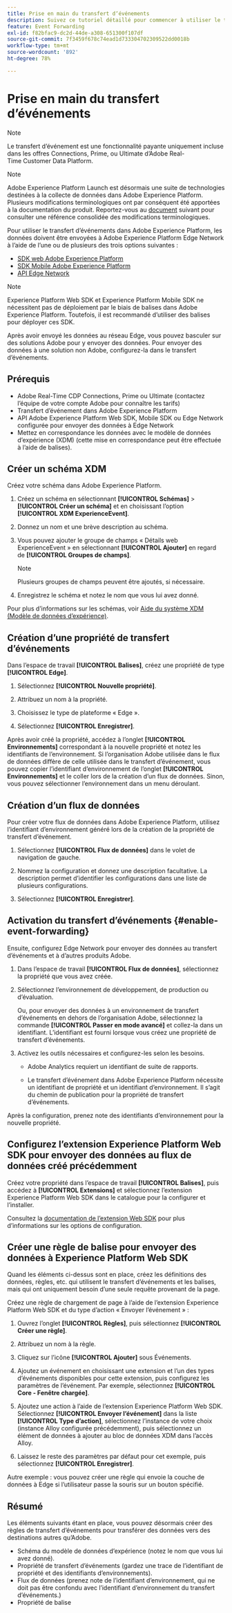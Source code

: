 ```yaml
---
title: Prise en main du transfert dʼévénements
description: Suivez ce tutoriel détaillé pour commencer à utiliser le transfert d’événement dans Adobe Experience Platform.
feature: Event Forwarding
exl-id: f82bfac9-dc2d-44de-a308-651300f107df
source-git-commit: 7f3459f678c74ead1d733304702309522dd0018b
workflow-type: tm+mt
source-wordcount: '892'
ht-degree: 78%

---
```


# Prise en main du transfert dʼévénements

>[!NOTE]
>
>Le transfert d’événement est une fonctionnalité payante uniquement incluse dans les offres Connections, Prime, ou Ultimate d’Adobe Real-Time Customer Data Platform.

>[!NOTE]
>
>Adobe Experience Platform Launch est désormais une suite de technologies destinées à la collecte de données dans Adobe Experience Platform. Plusieurs modifications terminologiques ont par conséquent été apportées à la documentation du produit. Reportez-vous au [document](../../term-updates.md) suivant pour consulter une référence consolidée des modifications terminologiques.

Pour utiliser le transfert dʼévénements dans Adobe Experience Platform, les données doivent être envoyées à Adobe Experience Platform Edge Network à lʼaide de lʼune ou de plusieurs des trois options suivantes :

* [SDK web Adobe Experience Platform](../../extensions/client/web-sdk/overview.md)
* [ SDK Mobile Adobe Experience Platform](https://sdkdocs.com)
* [API Edge Network](https://developer.adobe.com/data-collection-apis/docs/)

>[!NOTE]
>Experience Platform Web SDK et Experience Platform Mobile SDK ne nécessitent pas de déploiement par le biais de balises dans Adobe Experience Platform. Toutefois, il est recommandé dʼutiliser des balises pour déployer ces SDK.

Après avoir envoyé les données au réseau Edge, vous pouvez basculer sur des solutions Adobe pour y envoyer des données. Pour envoyer des données à une solution non Adobe, configurez-la dans le transfert dʼévénements.

## Prérequis

* Adobe Real-Time CDP Connections, Prime ou Ultimate (contactez l’équipe de votre compte Adobe pour connaître les tarifs)
* Transfert d’événement dans Adobe Experience Platform
* API Adobe Experience Platform Web SDK, Mobile SDK ou Edge Network configurée pour envoyer des données à Edge Network
* Mettez en correspondance les données avec le modèle de données dʼexpérience (XDM) (cette mise en correspondance peut être effectuée à lʼaide de balises).

## Créer un schéma XDM

Créez votre schéma dans Adobe Experience Platform.

1. Créez un schéma en sélectionnant **[!UICONTROL Schémas]** > **[!UICONTROL Créer un schéma]** et en choisissant lʼoption **[!UICONTROL XDM ExperienceEvent]**.

1. Donnez un nom et une brève description au schéma.

1. Vous pouvez ajouter le groupe de champs « Détails web ExperienceEvent » en sélectionnant **[!UICONTROL Ajouter]** en regard de **[!UICONTROL Groupes de champs]**.

   >[!NOTE]
   >
   >Plusieurs groupes de champs peuvent être ajoutés, si nécessaire.

1. Enregistrez le schéma et notez le nom que vous lui avez donné.

Pour plus d’informations sur les schémas, voir [Aide du système XDM (Modèle de données d’expérience)](https://experienceleague.adobe.com/docs/experience-platform/xdm/home.html?lang=fr).

## Création dʼune propriété de transfert dʼévénements

Dans l’espace de travail **[!UICONTROL Balises]**, créez une propriété de type **[!UICONTROL Edge]**.

1. Sélectionnez **[!UICONTROL Nouvelle propriété]**.

1. Attribuez un nom à la propriété.

1. Choisissez le type de plateforme « Edge ».

1. Sélectionnez **[!UICONTROL Enregistrer]**.

Après avoir créé la propriété, accédez à lʼonglet **[!UICONTROL Environnements]** correspondant à la nouvelle propriété et
notez les identifiants de lʼenvironnement. Si lʼorganisation Adobe utilisée dans le flux de données diffère de celle utilisée dans le transfert dʼévénement, vous pouvez copier lʼidentifiant dʼenvironnement de lʼonglet **[!UICONTROL Environnements]** et le coller lors de la création dʼun flux de données. Sinon, vous pouvez sélectionner l’environnement dans un menu déroulant.

## Création dʼun flux de données

Pour créer votre flux de données dans Adobe Experience Platform, utilisez l’identifiant d’environnement généré lors de la création de la propriété de transfert d’événement.

1. Sélectionnez **[!UICONTROL Flux de données]** dans le volet de navigation de gauche.

1. Nommez la configuration et donnez une description facultative.
La description permet d’identifier les configurations dans une liste de plusieurs configurations.

1. Sélectionnez **[!UICONTROL Enregistrer]**.

## Activation du transfert dʼévénements {#enable-event-forwarding}

Ensuite, configurez Edge Network pour envoyer des données au transfert dʼévénements et à dʼautres produits Adobe.

1. Dans l’espace de travail **[!UICONTROL Flux de données]**, sélectionnez la propriété que vous avez créée.

1. Sélectionnez l’environnement de développement, de production ou d’évaluation.

   Ou, pour envoyer des données à un environnement de transfert dʼévénements en dehors de lʼorganisation Adobe, sélectionnez la commande **[!UICONTROL Passer en mode avancé]** et collez-la dans un identifiant. Lʼidentifiant est fourni lorsque vous créez une propriété de transfert dʼévénements.

1. Activez les outils nécessaires et configurez-les selon les besoins.

   * Adobe Analytics requiert un identifiant de suite de rapports.

   * Le transfert d’événement dans Adobe Experience Platform nécessite un identifiant de propriété et un identifiant d’environnement. Il sʼagit du chemin de publication pour la propriété de transfert dʼévénements.

Après la configuration, prenez note des identifiants d’environnement pour la nouvelle propriété.

## Configurez l’extension Experience Platform Web SDK pour envoyer des données au flux de données créé précédemment

Créez votre propriété dans l’espace de travail **[!UICONTROL Balises]**, puis accédez à **[!UICONTROL Extensions]** et sélectionnez l’extension Experience Platform Web SDK dans le catalogue pour la configurer et l’installer.

Consultez la [documentation de l’extension Web SDK](../../extensions/client/web-sdk/overview.md) pour plus d’informations sur les options de configuration.

## Créer une règle de balise pour envoyer des données à Experience Platform Web SDK

Quand les éléments ci-dessus sont en place, créez les définitions des données, règles, etc. qui utilisent le transfert dʼévénements et les balises, mais qui ont uniquement besoin dʼune seule requête provenant de la page.

Créez une règle de chargement de page à l’aide de l’extension Experience Platform Web SDK et du type d’action « Envoyer l’événement » :

1. Ouvrez lʼonglet **[!UICONTROL Règles]**, puis sélectionnez **[!UICONTROL Créer une règle]**.

1. Attribuez un nom à la règle.

1. Cliquez sur lʼicône **[!UICONTROL Ajouter]** sous Événements.

1. Ajoutez un événement en choisissant une extension et l’un des types d’événements disponibles pour cette extension, puis configurez les paramètres de l’événement. Par exemple, sélectionnez **[!UICONTROL Core - Fenêtre chargée]**.

1. Ajoutez une action à l’aide de l’extension Experience Platform Web SDK. Sélectionnez **[!UICONTROL Envoyer lʼévénement]** dans la liste **[!UICONTROL Type dʼaction]**, sélectionnez lʼinstance de votre choix (instance Alloy configurée précédemment), puis sélectionnez un élément de données à ajouter au bloc de données XDM dans lʼaccès Alloy.

1. Laissez le reste des paramètres par défaut pour cet exemple, puis sélectionnez **[!UICONTROL Enregistrer]**.

Autre exemple : vous pouvez créer une règle qui envoie la couche de données à Edge si l’utilisateur passe la souris sur un bouton spécifié.

## Résumé

Les éléments suivants étant en place, vous pouvez désormais créer des règles de transfert dʼévénements pour transférer des données vers des destinations autres quʼAdobe.

* Schéma du modèle de données dʼexpérience (notez le nom que vous lui avez donné).
* Propriété de transfert dʼévénements (gardez une trace de lʼidentifiant de propriété et des identifiants dʼenvironnements).
* Flux de données (prenez note de lʼidentifiant dʼenvironnement, qui ne doit pas être confondu avec lʼidentifiant dʼenvironnement du transfert dʼévénements.)
* Propriété de balise
